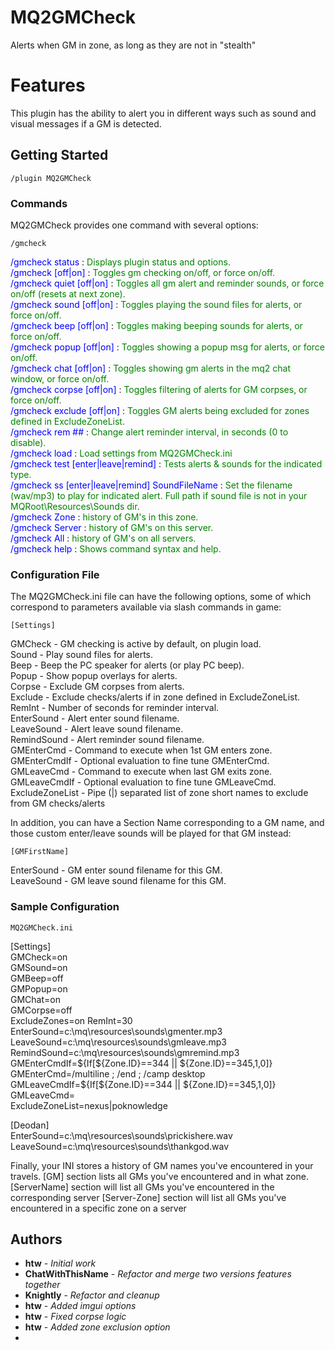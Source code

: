 # MQ2GMCheck

Alerts when GM in zone, as long as they are not in "stealth"

# Features

This plugin has the ability to alert you in different ways such as sound and visual messages if a GM is detected.

## Getting Started

```
/plugin MQ2GMCheck
```

### Commands

MQ2GMCheck provides one command with several options:

```
/gmcheck
```

<span style="color: blue;">/gmcheck status</span> : <span style="color: green;">Displays plugin status and options.</span>  
<span style="color: blue;">/gmcheck [off|on]</span> : <span style="color: green;">Toggles gm checking on/off, or force on/off.</span>  
<span style="color: blue;">/gmcheck quiet [off|on]</span> : <span style="color: green;">Toggles all gm alert and reminder sounds, or force on/off (resets at next zone).</span>  
<span style="color: blue;">/gmcheck sound [off|on]</span> : <span style="color: green;">Toggles playing the sound files for alerts, or force on/off.</span>  
<span style="color: blue;">/gmcheck beep [off|on]</span> : <span style="color: green;">Toggles making beeping sounds for alerts, or force on/off.</span>  
<span style="color: blue;">/gmcheck popup [off|on]</span> : <span style="color: green;">Toggles showing a popup msg for alerts, or force on/off.</span>  
<span style="color: blue;">/gmcheck chat [off|on]</span> : <span style="color: green;">Toggles showing gm alerts in the mq2 chat window, or force on/off.</span>  
<span style="color: blue;">/gmcheck corpse [off|on]</span> : <span style="color: green;">Toggles filtering of alerts for GM corpses, or force on/off.</span>  
<span style="color: blue;">/gmcheck exclude [off|on]</span> : <span style="color: green;">Toggles GM alerts being excluded for zones defined in ExcludeZoneList.</span>  
<span style="color: blue;">/gmcheck rem ##</span> : <span style="color: green;">Change alert reminder interval, in seconds (0 to disable).</span>  
<span style="color: blue;">/gmcheck load</span> : <span style="color: green;">Load settings from MQ2GMCheck.ini</span>  
<span style="color: blue;">/gmcheck test [enter|leave|remind]</span> : <span style="color: green;">Tests alerts & sounds for the indicated type.</span>  
<span style="color: blue;">/gmcheck ss [enter|leave|remind] SoundFileName</span> : <span style="color: green;">Set the filename (wav/mp3) to play for indicated alert. Full path if sound file is not in your MQRoot\Resources\Sounds dir.</span>  
<span style="color: blue;">/gmcheck Zone</span> : <span style="color: green;">history of GM's in this zone.</span><BR>
<span style="color: blue;">/gmcheck Server</span> : <span style="color: green;">history of GM's on this server.</span><BR>
<span style="color: blue;">/gmcheck All</span> : <span style="color: green;">history of GM's on all servers.</span><BR>
<span style="color: blue;">/gmcheck help</span> : <span style="color: green;">Shows command syntax and help.</span><BR>

### Configuration File

The MQ2GMCheck.ini file can have the following options, some of which correspond to parameters available via slash commands in game:

`[Settings]`

GMCheck - GM checking is active by default, on plugin load.  
Sound - Play sound files for alerts.  
Beep - Beep the PC speaker for alerts (or play PC beep).  
Popup - Show popup overlays for alerts.  
Corpse - Exclude GM corpses from alerts.  
Exclude - Exclude checks/alerts if in zone defined in ExcludeZoneList.
RemInt - Number of seconds for reminder interval.  
EnterSound - Alert enter sound filename.  
LeaveSound - Alert leave sound filename.  
RemindSound - Alert reminder sound filename.  
GMEnterCmd - Command to execute when 1st GM enters zone.  
GMEnterCmdIf - Optional evaluation to fine tune GMEnterCmd.  
GMLeaveCmd - Command to execute when last GM exits zone.  
GMLeaveCmdIf - Optional evaluation to fine tune GMLeaveCmd.  
ExcludeZoneList - Pipe (|) separated list of zone short names to exclude from GM checks/alerts

In addition, you can have a Section Name corresponding to a GM name, and those custom enter/leave sounds will be played for that GM instead:

`[GMFirstName]`

EnterSound - GM enter sound filename for this GM.  
LeaveSound - GM leave sound filename for this GM.

### Sample Configuration

`MQ2GMCheck.ini`

[Settings]  
GMCheck=on  
GMSound=on  
GMBeep=off  
GMPopup=on  
GMChat=on  
GMCorpse=off  
ExcludeZones=on
RemInt=30  
EnterSound=c:\mq\resources\sounds\gmenter.mp3  
LeaveSound=c:\mq\resources\sounds\gmleave.mp3  
RemindSound=c:\mq\resources\sounds\gmremind.mp3  
GMEnterCmdIf=${If[${Zone.ID}==344 || ${Zone.ID}==345,1,0]}  
GMEnterCmd=/multiline ; /end ; /camp desktop  
GMLeaveCmdIf=${If[${Zone.ID}==344 || ${Zone.ID}==345,1,0]}  
GMLeaveCmd=  
ExcludeZoneList=nexus|poknowledge

[Deodan]  
EnterSound=c:\mq\resources\sounds\prickishere.wav  
LeaveSound=c:\mq\resources\sounds\thankgod.wav

Finally, your INI stores a history of GM names you've encountered in your travels.
[GM] section lists all GMs you've encountered and in what zone.
[ServerName] section will list all GMs you've encountered in the corresponding server
[Server-Zone] section will list all GMs you've encountered in a specific zone on a server

## Authors

* **htw** - *Initial work*
* **ChatWithThisName** - *Refactor and merge two versions features together*
* **Knightly** - *Refactor and cleanup*
* **htw** - *Added imgui options*
* **htw** - *Fixed corpse logic*
* **htw** - *Added zone exclusion option*
* 
